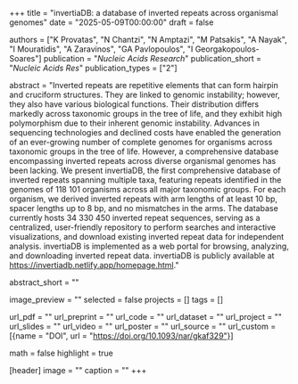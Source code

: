 +++
title = "invertiaDB: a database of inverted repeats across organismal genomes"
date = "2025-05-09T00:00:00"
draft = false

authors = ["K Provatas", "N Chantzi", "N Amptazi", "M Patsakis", "A Nayak", "I Mouratidis", "A Zaravinos", "GA Pavlopoulos", "I Georgakopoulos-Soares"]
publication = "_Nucleic Acids Research_"
publication_short = "_Nucleic Acids Res_"
publication_types = ["2"]

abstract = "Inverted repeats are repetitive elements that can form hairpin and cruciform structures. They are linked to genomic instability; however, they also have various biological functions. Their distribution differs markedly across taxonomic groups in the tree of life, and they exhibit high polymorphism due to their inherent genomic instability. Advances in sequencing technologies and declined costs have enabled the generation of an ever-growing number of complete genomes for organisms across taxonomic groups in the tree of life. However, a comprehensive database encompassing inverted repeats across diverse organismal genomes has been lacking. We present invertiaDB, the first comprehensive database of inverted repeats spanning multiple taxa, featuring repeats identified in the genomes of 118 101 organisms across all major taxonomic groups. For each organism, we derived inverted repeats with arm lengths of at least 10 bp, spacer lengths up to 8 bp, and no mismatches in the arms. The database currently hosts 34 330 450 inverted repeat sequences, serving as a centralized, user-friendly repository to perform searches and interactive visualizations, and download existing inverted repeat data for independent analysis. invertiaDB is implemented as a web portal for browsing, analyzing, and downloading inverted repeat data. invertiaDB is publicly available at https://invertiadb.netlify.app/homepage.html."

abstract_short = ""

image_preview = ""
selected = false
projects = []
tags = []

url_pdf = ""
url_preprint = ""
url_code = ""
url_dataset = ""
url_project = ""
url_slides = ""
url_video = ""
url_poster = ""
url_source = ""
url_custom = [{name = "DOI", url = "https://doi.org/10.1093/nar/gkaf329"}]

math = false
highlight = true

[header]
image = ""
caption = ""
+++
